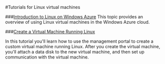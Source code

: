 <properties linkid="manage-linux-tutorials" urlDisplayName="Tutorials" pageTitle="Linux virtual machine tutorials - Windows Azure" title="Linux virtual machine tutorials - Windows Azure" metaKeywords="Linux tutorials Windows Azure, Linux tutorials Azure, Azure Linux tutorials, Azure Linux, Linux virtual machine Azure, Linux vm" description="Find tutorials about using Linux virtual machines with Windows Azure." metaCanonical="" disqusComments="0" umbracoNaviHide="0" />



#Tutorials for Linux virtual machines



###[Introduction to Linux on Windows Azure](/en-us/manage/linux/tutorials/intro-to-linux/)
This topic provides an overview of using Linux virtual machines in the Windows Azure cloud. 

###[Create a Virtual Machine Running Linux](/en-us/manage/linux/tutorials/virtual-machine-from-gallery/)

In this tutorial you'll learn how to use the management portal to create a custom virtual machine running Linux.  After you create the virtual machine, you'll attach a data disk to the new virtual machine, and then set up communication with the virtual machine. 